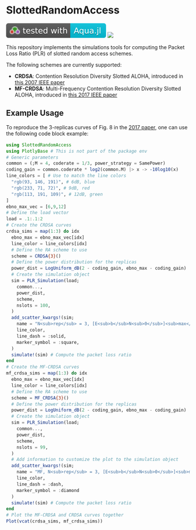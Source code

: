 # SlottedRandomAccess
[![Aqua QA](https://raw.githubusercontent.com/JuliaTesting/Aqua.jl/master/badge.svg)](https://github.com/JuliaTesting/Aqua.jl)
[![](https://img.shields.io/badge/%F0%9F%9B%A9%EF%B8%8F_tested_with-JET.jl-233f9a)](https://github.com/aviatesk/JET.jl)


This repository implements the simulations tools for computing the Packet Loss Ratio (PLR) of slotted random access schemes.

The following schemes are currently supported:
- **CRDSA**: Contention Resolution Diversity Slotted ALOHA, introduced in [this 2007 IEEE paper](https://doi.org/10.1109/TWC.2007.348337)
- **MF-CRDSA**: Multi-Frequency Contention Resolution Diversity Slotted ALOHA, introduced in [this 2017 IEEE paper](https://doi.org/10.1109/TCOMM.2017.2696952)

## Example Usage
To reproduce the 3-replicas curves of Fig. 8 in the [2017 paper]((https://doi.org/10.1109/TCOMM.2017.2696952)), one can use the following code block example:
```julia
using SlottedRandomAccess
using PlotlyBase # This is not part of the package env
# Generic parameters
common = (;M = 4, coderate = 1/3, power_strategy = SamePower)
coding_gain = common.coderate * log2(common.M) |> x -> -10log10(x)
line_colors = [ # Use to match the line colors
  "rgb(93, 146, 191)", # 6dB, blue
  "rgb(233, 71, 72)", # 9dB, red
  "rgb(113, 191, 109)", # 12dB, green
]
ebno_max_vec = [6,9,12]
# Define the load vector
load = .1:.1:2
# Create the CRDSA curves
crdsa_sims = map(1:3) do idx
  ebno_max = ebno_max_vec[idx]
  line_color = line_colors[idx]
  # Define the RA scheme to use
  scheme = CRDSA{3}()
  # Define the power distribution for the replicas
  power_dist = LogUniform_dB(2 - coding_gain, ebno_max - coding_gain)
  # Create the simulation object
  sim = PLR_Simulation(load;
    common...,
    power_dist,
    scheme,
    nslots = 100,
  )
  add_scatter_kwargs!(sim; 
    name = "N<sub>rep</sub> = 3, [E<sub>b</sub>N<sub>0</sub>]<sub>max</sub> = $(ebno_max)dB",
    line_color,
    line_dash = :solid,
    marker_symbol = :square,
  )
  simulate!(sim) # Compute the packet loss ratio
end
# Create the MF-CRDSA curves
mf_crdsa_sims = map(1:3) do idx
  ebno_max = ebno_max_vec[idx]
  line_color = line_colors[idx]
  # Define the RA scheme to use
  scheme = MF_CRDSA{3}()
  # Define the power distribution for the replicas
  power_dist = LogUniform_dB(2 - coding_gain, ebno_max - coding_gain)
  # Create the simulation object
  sim = PLR_Simulation(load;
    common...,
    power_dist,
    scheme,
    nslots = 99,
  )
  # Add information to customize the plot to the simulation object
  add_scatter_kwargs!(sim; 
    name = "MF, N<sub>rep</sub> = 3, [E<sub>b</sub>N<sub>0</sub>]<sub>max</sub> = $(ebno_max)dB",
    line_color,
    line_dash = :dash,
    marker_symbol = :diamond
  )
  simulate!(sim) # Compute the packet loss ratio
end
# Plot the MF-CRDSA and CRDSA curves together
Plot(vcat(crdsa_sims, mf_crdsa_sims))
```
